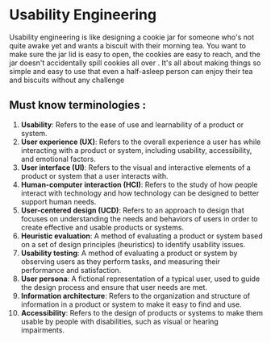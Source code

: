 # Usability Engineering

   Usability engineering is like designing a cookie jar for someone who's not quite awake yet and wants a biscuit with their morning tea. You want to make sure the jar lid is easy to open, the cookies are easy to reach, and the jar doesn't accidentally spill cookies all over . It's all about making things so simple and easy to use that even a half-asleep person can enjoy their tea and biscuits without any challenge



## Must know terminologies :

1. **Usability**: Refers to the ease of use and learnability of a product or system.
2. **User experience (UX)**: Refers to the overall experience a user has while interacting with a product or system, including usability, accessibility, and emotional factors.
3. **User interface (UI)**: Refers to the visual and interactive elements of a product or system that a user interacts with.
4. **Human-computer interaction (HCI)**: Refers to the study of how people interact with technology and how technology can be designed to better support human needs.
5. **User-centered design (UCD)**: Refers to an approach to design that focuses on understanding the needs and behaviors of users in order to create effective and usable products or systems.
6. **Heuristic evaluation**: A method of evaluating a product or system based on a set of design principles (heuristics) to identify usability issues.
7. **Usability testing**: A method of evaluating a product or system by observing users as they perform tasks, and measuring their performance and satisfaction.
8. **User persona**: A fictional representation of a typical user, used to guide the design process and ensure that user needs are met.
9. **Information architecture**: Refers to the organization and structure of information in a product or system to make it easy to find and use.
10. **Accessibility**: Refers to the design of products or systems to make them usable by people with disabilities, such as visual or hearing impairments.


